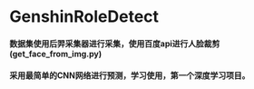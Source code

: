 # GenshinRoleDetect

#### 数据集使用后羿采集器进行采集，使用百度api进行人脸裁剪(get_face_from_img.py)
#### 采用最简单的CNN网络进行预测，学习使用，第一个深度学习项目。
